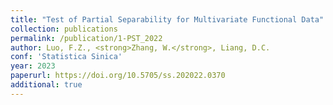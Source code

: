 ```yaml
---
title: "Test of Partial Separability for Multivariate Functional Data"
collection: publications
permalink: /publication/1-PST_2022
author: Luo, F.Z., <strong>Zhang, W.</strong>, Liang, D.C.
conf: 'Statistica Sinica'
year: 2023
paperurl: https://doi.org/10.5705/ss.202022.0370
additional: true
---
```

